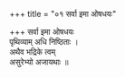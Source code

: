 +++
title = "०१ सर्वा इमा ओषधयः"

+++
सर्वा इमा ओषधयः  
पृथिव्याम् अधि निष्ठिताः ।  
अथैव भद्रिके त्वम्  
असुरेभ्यो अजायथाः ॥